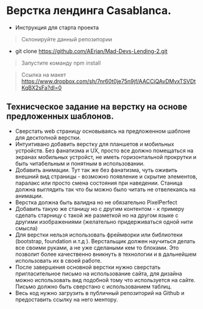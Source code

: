 # Верстка лендинга Casablanca.

- Инструкция для старта проекта

> Склонируйте данный репозитории

- git clone https://github.com/AErjan/Mad-Devs-Lending-2.git

> Запустите команду npm install

> Ссылка на макет https://www.dropbox.com/sh/7nr60t0je75n9jf/AACCiQAvDMvxTSVDtKqBX2sFa?dl=0

## Технисческое задание на верстку на основе предложенных шаблонов.

- Сверстать web страницу основываясь на предложенном шаблоне для десктопной верстки.
- Интуитивано добавить верстку для планшетов и мобильных устройств. Без фанатизма и UX, просто все должно помещаться на экранах мобильных устройст, не иметь горизонтальной прокрутки и быть читабельным и понятным в использовании.
- Добавить анимации. Тут так же без фанатизма, чуть оживить внешний вид страницы - возможно появление и скрытие элементов, паралакс или просто смена состояния при наведении. Станица должна выглядить так что бы можно было читать не отвелекаясь на анимации.
- Верстка должна быть валидна но не обязательно PixelPerfect
- Добавить такую же станицу но с другим контентом - к примеру сделать старницу с такой же разметкой но на другом языке с другими изображениями (желательно придерживаться одной нити смысла)
- Для верстки нельзя использовать фреймворки или библиотеки (bootstrap, foundation и.т.д ). Верстальщик должен научиться делать все своими руками, а не уже сделаными кем то блоками. Это позволит более качественно вникнуть в технологии и в дальнейшем использовать их в своей работе.
- После завершения основной верстки нужно сверстать пригласительное письмо на использование сайта, для дизайна можно использовать вид подобной тому что используется на сайте. Письмо должно быть сверстано с использованием таблиц.
- Весь код нужно загрузить в публичный репозиторий на Github и предоставить ссылку на него ментору.
